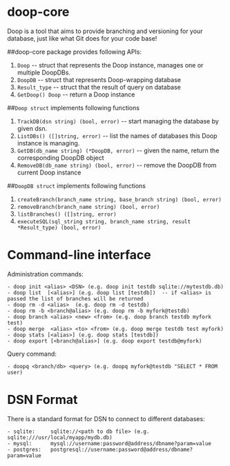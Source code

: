doop-core
=========
Doop is a tool that aims to provide branching and versioning for your database, just like what Git does for your code base!

##doop-core package provides following APIs:

1. `Doop` -- struct that represents the Doop instance, manages one or multiple DoopDBs.
1. `DoopDB` -- struct that represents Doop-wrapping database 
0. `Result_type`  -- struct that the result of query on database
1. `GetDoop() Doop`  -- return a Doop instance

##`Doop struct` implements following functions
1. `TrackDB(dsn string) (bool, error)` -- start managing the database by given dsn.
2. `ListDBs() ([]string, error)` -- list the names of databases this Doop instance is managing.
3. `GetDB(db_name string) (*DoopDB, error)` -- given the name, return the corresponding DoopDB object 
4. `RemoveDB(db_name string) (bool, error)` -- remove the DoopDB from current Doop instance

##`DoopDB struct` implements following functions
1. `createBranch(branch_name string, base_branch string) (bool, error)`
2. `removeBranch(branch_name string) (bool, error)`
3. `listBranches() ([]string, error)` 
4. `executeSQL(sql_string string, branch_name string, result *Result_type) (bool, error)`


Command-line interface
=======================
Administration commands:
```
- doop init <alias> <DSN> (e.g. doop init testdb sqlite://mytestdb.db)
- doop list  [<alias>] (e.g. doop list [testdb])  -- if <alias> is passed the list of branches will be returned
- doop rm -d <alias>  (e.g. doop rm -d testdb)
- doop rm -b <branch@alias> (e.g. doop rm -b myfork@testdb)
- doop branch <alias> <new> <from> (e.g. doop branch testdb myfork test)
- doop merge  <alias> <to> <from> (e.g. doop merge testdb test myfork)
- doop stats [<alias>] (e.g. doop stats [testdb])
- doop export [<branch@alias>] (e.g. doop export testdb@myfork)
```

Query command:
```
- doopq <branch/db> <query> (e.g. doopq myfork@testdb "SELECT * FROM user)
```

DSN Format
===========
There is a standard format for DSN to connect to different databases:
```
- sqlite:     sqlite://<path to db file> (e.g. sqlite:///usr/local/myapp/mydb.db)
- mysql:      mysql://username:password@address/dbname?param=value
- postgres:   postgresql://username:password@address/dbname?param=value
```
